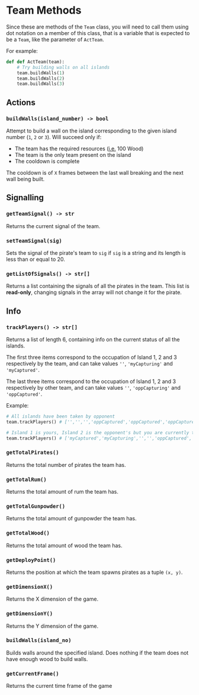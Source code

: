 # Team Methods

Since these are methods of the `Team` class, you will need to call them using dot notation on a member of this class, that is a variable that is expected to be a `Team`, like the parameter of `ActTeam`.

For example:
```py
def def ActTeam(team):
    # Try building walls on all islands
    team.buildWalls(1)
    team.buildWalls(2)
    team.buildWalls(3)
```

## Actions

### `buildWalls(island_number) -> bool`
Attempt to build a wall on the island corresponding to the given island number (`1`, `2` or `3`). Will succeed only if: 
- The team has the required resources (<u>i.e.</u> 100 Wood)
- The team is the only team present on the island
- The cooldown is complete 

The cooldown is of `X` frames between the last wall breaking and the next wall being built.

## Signalling

### `getTeamSignal() -> str`
Returns the current signal of the team.

### `setTeamSignal(sig)`
Sets the signal of the pirate's team to `sig` if `sig` is a string and its length is less than or equal to 20.

### `getListOfSignals() -> str[]`
Returns a list containing the signals of all the pirates in the team.
This list is **read-only**, changing signals in the array will not change it for the pirate.

## Info

### `trackPlayers() -> str[]`
Returns a list of length 6, containing info on the current status of all the islands.

The first three items correspond to the occupation of Island 1, 2 and 3 respectively by the team, and can take values `''`, `'myCapturing'` and `'myCaptured'`.

The last three items correspond to the occupation of Island 1, 2 and 3 respectively by other team, and can take values `''`, `'oppCapturing'` and `'oppCaptured'`.

Example:
```py
# All islands have been taken by opponent
team.trackPlayers() # ['','','','oppCaptured','oppCaptured','oppCaptured']

# Island 1 is yours, Island 2 is the opponent's but you are currently trying to capture it
team.trackPlayers() # ['myCaptured','myCapturing','','','oppCaptured','']
```

### `getTotalPirates()`
Returns the total number of pirates the team has.

### `getTotalRum()`
Returns the total amount of rum the team has.

### `getTotalGunpowder()`
Returns the total amount of gunpowder the team has.

### `getTotalWood()`
Returns the total amount of wood the team has.

### `getDeployPoint()`
Returns the position at which the team spawns pirates as a tuple `(x, y)`. 

### `getDimensionX()`
Returns the X dimension of the game.

### `getDimensionY()`
Returns the Y dimension of the game.

### `buildWalls(island_no)`
Builds walls around the specified island. Does nothing if the team does not have enough wood to build walls.

### `getCurrentFrame()`
Returns the current time frame of the game